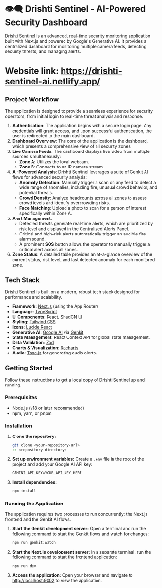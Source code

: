 # 👁️‍🗨️ Drishti Sentinel - AI-Powered Security Dashboard

Drishti Sentinel is an advanced, real-time security monitoring application built with Next.js and powered by Google's Generative AI. It provides a centralized dashboard for monitoring multiple camera feeds, detecting security threats, and managing alerts.

# Website link: https://drishti-sentinel-ai.netlify.app/

## Project Workflow

The application is designed to provide a seamless experience for security operators, from initial login to real-time threat analysis and response.

1.  **Authentication**: The application begins with a secure login page. Any credentials will grant access, and upon successful authentication, the user is redirected to the main dashboard.
2.  **Dashboard Overview**: The core of the application is the dashboard, which presents a comprehensive view of all security zones.
3.  **Live Camera Feeds**: The dashboard displays live video from multiple sources simultaneously:
    *   **Zone A**: Utilizes the local webcam.
    *   **Zone B**: Connects to an IP camera stream.
4.  **AI-Powered Analysis**: Drishti Sentinel leverages a suite of Genkit AI flows for advanced security analysis:
    *   **Anomaly Detection**: Manually trigger a scan on any feed to detect a wide range of anomalies, including fire, unusual crowd behavior, and potential threats.
    *   **Crowd Density**: Analyze headcounts across all zones to assess crowd levels and identify overcrowding risks.
    *   **Face Matching**: Upload a photo to scan for a person of interest specifically within Zone A.
5.  **Alert Management**:
    *   Detected threats generate real-time alerts, which are prioritized by risk level and displayed in the Centralized Alerts Panel.
    *   Critical and high-risk alerts automatically trigger an audible fire alarm sound.
    *   A prominent **SOS** button allows the operator to manually trigger a critical alert across all zones.
6.  **Zone Status**: A detailed table provides an at-a-glance overview of the current status, risk level, and last detected anomaly for each monitored zone.

## Tech Stack

Drishti Sentinel is built on a modern, robust tech stack designed for performance and scalability.

*   **Framework**: [Next.js](https://nextjs.org/) (using the App Router)
*   **Language**: [TypeScript](https://www.typescriptlang.org/)
*   **UI Components**: [React](https://reactjs.org/), [ShadCN UI](https://ui.shadcn.com/)
*   **Styling**: [Tailwind CSS](https://tailwindcss.com/)
*   **Icons**: [Lucide React](https://lucide.dev/guide/packages/lucide-react)
*   **Generative AI**: [Google AI](https://ai.google/) via [Genkit](https://firebase.google.com/docs/genkit)
*   **State Management**: React Context API for global state management.
*   **Data Validation**: [Zod](https://zod.dev/)
*   **Charts & Visualization**: [Recharts](https://recharts.org/)
*   **Audio**: [Tone.js](https://tonejs.github.io/) for generating audio alerts.

## Getting Started

Follow these instructions to get a local copy of Drishti Sentinel up and running.

### Prerequisites

*   Node.js (v18 or later recommended)
*   npm, yarn, or pnpm

### Installation

1.  **Clone the repository:**
    ```bash
    git clone <your-repository-url>
    cd <repository-directory>
    ```

2.  **Set up environment variables:**
    Create a `.env` file in the root of the project and add your Google AI API key:
    ```env
    GEMINI_API_KEY=YOUR_API_KEY_HERE
    ```

3.  **Install dependencies:**
    ```bash
    npm install
    ```

### Running the Application

The application requires two processes to run concurrently: the Next.js frontend and the Genkit AI flows.

1.  **Start the Genkit development server:**
    Open a terminal and run the following command to start the Genkit flows and watch for changes:
    ```bash
    npm run genkit:watch
    ```

2.  **Start the Next.js development server:**
    In a separate terminal, run the following command to start the frontend application:
    ```bash
    npm run dev
    ```

3.  **Access the application:**
    Open your browser and navigate to [http://localhost:9002](http://localhost:9002) to view the application.
